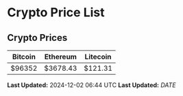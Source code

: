 # Crypto Price List

## Crypto Prices
| Bitcoin | Ethereum | Litecoin |
| ------- | -------- | -------- |
| $96352 | $3678.43 | $121.31 |
**Last Updated:** 2024-12-02 06:44 UTC
**Last Updated:** $DATE$
